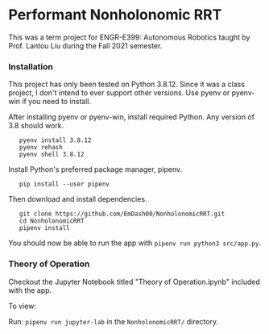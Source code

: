 # Performant Nonholonomic RRT 

This was a term project for ENGR-E399: Autonomous Robotics taught by Prof. Lantou Liu during the Fall
2021 semester.


### Installation

This project has only been tested on Python 3.8.12. Since it was a class project,
I don't intend to ever support other versions. Use pyenv or pyenv-win if you need to install.

After installing pyenv or pyenv-win, install required Python. Any version of 3.8 should work.

```shell
   pyenv install 3.8.12
   pyenv rehash
   pyenv shell 3.8.12
```

Install Python's preferred package manager, pipenv.

```shell
   pip install --user pipenv
```

Then download and install dependencies.

```shell
   git clone https://github.com/EmDash00/NonholonomicRRT.git
   cd NonholonomicRRT
   pipenv install
```

You should now be able to run the app with `pipenv run python3 src/app.py`.

### Theory of Operation

Checkout the Jupyter Notebook titled "Theory of Operation.ipynb" included with the app.

To view:

Run: `pipenv run jupyter-lab` in the `NonholonomicRRT/` directory.
